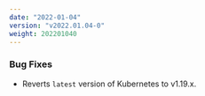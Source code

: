 ```yaml
---
date: "2022-01-04"
version: "v2022.01.04-0"
weight: 202201040
---
```


### <span class="label label-orange">Bug Fixes</span>
- Reverts `latest` version of Kubernetes to v1.19.x.
